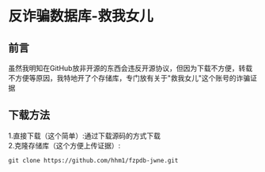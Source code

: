 # 反诈骗数据库-救我女儿  
## 前言  
虽然我明知在GitHub放非开源的东西会违反开源协议，但因为下载不方便，转载不方便等原因，我特地开了个存储库，专门放有关于"救我女儿"这个账号的诈骗证据  
## 下载方法  
1.直接下载（这个简单）:通过下载源码的方式下载  
2.克隆存储库（这个方便上传证据）:  
````
git clone https://github.com/hhm1/fzpdb-jwne.git
````
